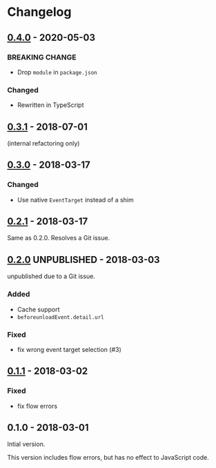 # Changelog

## [0.4.0] - 2020-05-03

### BREAKING CHANGE

- Drop `module` in `package.json`

### Changed

- Rewritten in TypeScript

## [0.3.1] - 2018-07-01

(internal refactoring only)

## [0.3.0] - 2018-03-17

### Changed

- Use native `EventTarget` instead of a shim

## [0.2.1] - 2018-03-17

Same as 0.2.0. Resolves a Git issue.

## [0.2.0] UNPUBLISHED - 2018-03-03

unpublished due to a Git issue.

### Added

- Cache support
- `beforeunloadEvent.detail.url`

### Fixed

- fix wrong event target selection (#3)

## [0.1.1] - 2018-03-02

### Fixed

- fix flow errors

## 0.1.0 - 2018-03-01

Intial version.

This version includes flow errors, but has no effect to JavaScript code.

[0.4.0]: https://github.com/otariidae/pjax/compare/v0.3.1...v0.4.0
[0.3.1]: https://github.com/otariidae/pjax/compare/v0.3.0...v0.3.1
[0.3.0]: https://github.com/otariidae/pjax/compare/v0.2.1...v0.3.0
[0.2.1]: https://github.com/otariidae/pjax/compare/v0.2.0...v0.2.1
[0.2.0]: https://github.com/otariidae/pjax/compare/v0.1.1...v0.2.0
[0.1.1]: https://github.com/otariidae/pjax/compare/v0.1.0...v0.1.1

